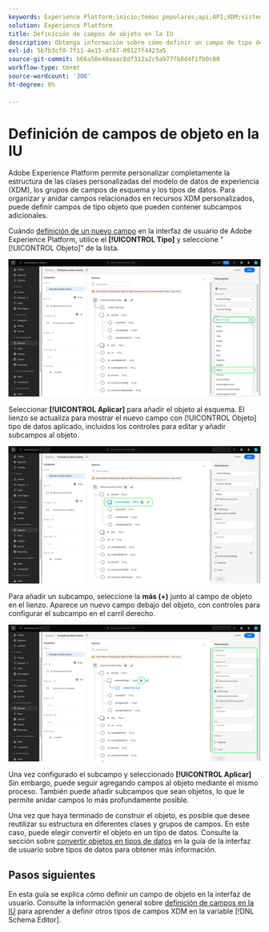 ```yaml
---
keywords: Experience Platform;inicio;temas populares;api;API;XDM;sistema XDM;modelo de datos de experiencia;modelo de datos;ui;espacio de trabajo;objeto;campo;
solution: Experience Platform
title: Definición de campos de objeto en la IU
description: Obtenga información sobre cómo definir un campo de tipo de objeto en la interfaz de usuario del Experience Platform.
exl-id: 5b7b3cf0-7f11-4e15-af87-09127f4423a5
source-git-commit: b66a50e40aaac8df312a2c9a977fb8d4f1fb0c80
workflow-type: tm+mt
source-wordcount: '308'
ht-degree: 0%

---
```


# Definición de campos de objeto en la IU

Adobe Experience Platform permite personalizar completamente la estructura de las clases personalizadas del modelo de datos de experiencia (XDM), los grupos de campos de esquema y los tipos de datos. Para organizar y anidar campos relacionados en recursos XDM personalizados, puede definir campos de tipo objeto que pueden contener subcampos adicionales.

Cuándo [definición de un nuevo campo](./overview.md#define) en la interfaz de usuario de Adobe Experience Platform, utilice el **[!UICONTROL Tipo]** y seleccione &quot;[!UICONTROL Objeto]&quot; de la lista.

![](../../images/ui/fields/special/object.png)

Seleccionar **[!UICONTROL Aplicar]** para añadir el objeto al esquema. El lienzo se actualiza para mostrar el nuevo campo con [!UICONTROL Objeto] tipo de datos aplicado, incluidos los controles para editar y añadir subcampos al objeto.

![](../../images/ui/fields/special/object-applied.png)

Para añadir un subcampo, seleccione la **más (+)** junto al campo de objeto en el lienzo. Aparece un nuevo campo debajo del objeto, con controles para configurar el subcampo en el carril derecho.

![](../../images/ui/fields/special/object-add-field.png)

Una vez configurado el subcampo y seleccionado **[!UICONTROL Aplicar]** Sin embargo, puede seguir agregando campos al objeto mediante el mismo proceso. También puede añadir subcampos que sean objetos, lo que le permite anidar campos lo más profundamente posible.

Una vez que haya terminado de construir el objeto, es posible que desee reutilizar su estructura en diferentes clases y grupos de campos. En este caso, puede elegir convertir el objeto en un tipo de datos. Consulte la sección sobre [convertir objetos en tipos de datos](../resources/data-types.md#convert) en la guía de la interfaz de usuario sobre tipos de datos para obtener más información.

## Pasos siguientes

En esta guía se explica cómo definir un campo de objeto en la interfaz de usuario. Consulte la información general sobre [definición de campos en la IU](./overview.md#special) para aprender a definir otros tipos de campos XDM en la variable [!DNL Schema Editor].
